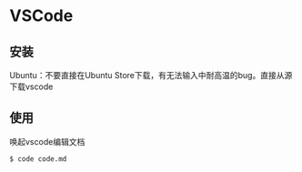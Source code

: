 # VSCode

## 安装

Ubuntu：不要直接在Ubuntu Store下载，有无法输入中耐高温的bug。直接从源下载vscode

## 使用

唤起vscode编辑文档
```shell
$ code code.md
```
